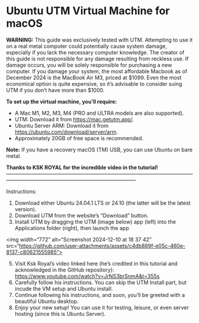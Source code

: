 # Ubuntu UTM Virtual Machine for macOS

**WARNING:** This guide was exclusively tested with UTM. Attempting to use it on a real metal computer could potentially cause system damage, especially if you lack the necessary computer knowledge. The creator of this guide is not responsible for any damage resulting from reckless use. If damage occurs, you will be solely responsible for purchasing a new computer. If you damage your system, the most affordable Macbook as of December 2024 is the MacBook Air M3, priced at $1099. Even the most economical option is quite expensive, so it’s advisable to consider suing UTM if you don’t have more than $1000.

**To set up the virtual machine, you’ll require:**

- A Mac M1, M2, M3, M4 (PRO and ULTRA models are also supported).
- UTM: Download it from https://mac.getutm.app/.
- Ubuntu Server ARM: Download it from https://ubuntu.com/download/server/arm.
- Approximately 20GB of free space is recommended.

**Note:** If you have a recovery macOS (TM) USB, you can use Ubuntu on bare metal.

**Thanks to KSK ROYAL for the incredible video in the tutorial!**
—————————————————————————————————————————————————————————————

Instructions:
1. Download either Ubuntu 24.04.1 LTS or 24.10 (the latter will be the latest version).
2. Download UTM from the website’s “Download” button.
3. Install UTM by dragging the UTM (image below) app (left) into the Applications folder (right), then launch the app

<img width=“772” alt=“Screenshot 2024-12-10 at 18 37 42” src=“https://github.com/user-attachments/assets/c4db889f-e05c-460e-8137-c80621555985”>


5. Visit Ksk Royal’s video linked here (he’s credited in this tutorial and acknowledged in the GitHub repository): https://www.youtube.com/watch?v=JrNS3brSnmA&t=355s
6. Carefully follow his instructions. You can skip the UTM Install part, but incude the VM setup and Ubuntu install.
7. Continue following his instructions, and soon, you’ll be greeted with a beautiful Ubuntu desktop.
8. Enjoy your new setup! You can use it for testing, leisure, or even server hosting (since this is Ubuntu Server).
